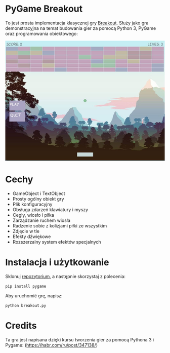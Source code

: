 # PyGame Breakout

To jest prosta implementacja klasycznej gry [Breakout](https://en.wikipedia.org/wiki/Breakout_(video_game)). Służy jako gra demonstracyjna na temat budowania gier za pomocą Python 3, PyGame oraz programowania obiektowego:

<img src="images/project.jpg">

# Cechy

- GameObject i TextObject
- Prosty ogólny obiekt gry
- Plik konfiguracyjny
- Obsługa zdarzeń klawiatury i myszy
- Cegły, wiosło i piłka
- Zarządzanie ruchem wiosła
- Radzenie sobie z kolizjami piłki ze wszystkim
- Zdjęcie w tle
- Efekty dźwiękowe
- Rozszerzalny system efektów specjalnych

# Instalacja i użytkowanie

Sklonuj [repozytorium](https://github.com/urnotrme/PyGame-Breakout.git), a następnie skorzystaj z polecenia:

```
pip install pygame
```

Aby uruchomić grę, napisz:

```
python breakout.py
```

# Credits

Ta gra jest napisana dzięki kursu tworzenia gier za pomocą Pythona 3 i Pygame: (https://habr.com/ru/post/347138/)

